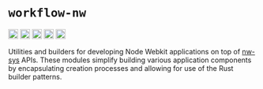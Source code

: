 # `workflow-nw`


[<img alt="github" src="https://img.shields.io/badge/github-workflow--rs-8da0cb?style=for-the-badge&labelColor=555555&color=8da0cb&logo=github" height="20">](https://github.com/workflow-rs/workflow-rs)
[<img alt="crates.io" src="https://img.shields.io/crates/v/workflow-nw.svg?maxAge=2592000&style=for-the-badge&color=fc8d62&logo=rust" height="20">](https://crates.io/crates/workflow-nw)
[<img alt="docs.rs" src="https://img.shields.io/badge/docs.rs-workflow--nw-56c2a5?maxAge=2592000&style=for-the-badge&logo=rust" height="20">](https://docs.rs/workflow-nw)
<img alt="license" src="https://img.shields.io/crates/l/workflow-nw.svg?maxAge=2592000&color=6ac&style=for-the-badge&logoColor=fff" height="20">
<img src="https://img.shields.io/badge/platform- wasm32/Node Webkit -informational?style=for-the-badge&color=50a0f0" height="20">

Utilities and builders for developing Node Webkit applications
on top of [nw-sys](nw-sys) APIs. These modules simplify building 
various application components by encapsulating creation processes
and allowing for use of the Rust builder patterns.
